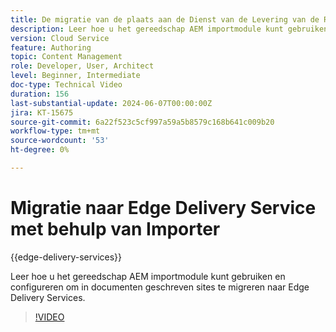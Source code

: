 ```yaml
---
title: De migratie van de plaats aan de Dienst van de Levering van de Rand gebruikend de Importer
description: Leer hoe u het gereedschap AEM importmodule kunt gebruiken en configureren om sites te migreren naar Edge Delivery Services.
version: Cloud Service
feature: Authoring
topic: Content Management
role: Developer, User, Architect
level: Beginner, Intermediate
doc-type: Technical Video
duration: 156
last-substantial-update: 2024-06-07T00:00:00Z
jira: KT-15675
source-git-commit: 6a22f523c5cf997a59a5b8579c168b641c009b20
workflow-type: tm+mt
source-wordcount: '53'
ht-degree: 0%

---
```



# Migratie naar Edge Delivery Service met behulp van Importer

{{edge-delivery-services}}

Leer hoe u het gereedschap AEM importmodule kunt gebruiken en configureren om in documenten geschreven sites te migreren naar Edge Delivery Services.

>[!VIDEO](https://video.tv.adobe.com/v/3429595/?learn=on)
